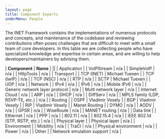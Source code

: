 ```yaml
---
layout: page
title: Component Experts
underMenu: People
---
```


The INET Framework contains the implementations of numerous protocols and concepts, and maintenance of the codebase and reviewing contributions often poses challenges that are difficult to meet with a small team of core developers. In this table we are collecting people who have specialized knowledge and expertise in certain areas, and are willing to help developers/maintainers by advising them.

| **Component**                    | **Name**        |
||
| Application                      |
| VoIPStream                       | n/a             |
| SimpleVoIP                       | n/a             |
| HttpTools                        | n/a             |
| Transport                        |
| TCP (INET)                       | Michael Tuexen  |
| TCP (lwIP)                       | n/a             |
| TCP (NSC)                        | n/a             |
| RTP                              | n/a             |
| SCTP                             | Michael Tuexen  |
| UDP                              | n/a             |
| Network                          |
| IPv4                             | n/a             |
| IPv6                             | n/a             |
| Mobile IPv6                      | n/a             |
| Generic network layer protocol   | n/a             |
| Multi network layer              | n/a             |
| Internet Cloud                   | n/a             |
| ARP                              | n/a             |
| DHCP                             | n/a             |
| DiffServ                         | n/a             |
| MPLS family (LDP, RSVP-TE, etc.) | n/a             |
| Routing                          |
| OSPF                             | Vladimir Vesely |
| BGP                              | Vladimir Vesely |
| RIP                              | Vladimir Vesely |
| Manet Routing                    |
| DYMO                             | n/a             |
| AODV                             | n/a             |
| GPSR                             | n/a             |
| WiseRoute                        | n/a             |
| MANET routing                    | n/a             |
| Data link                        |
| Ethernet                         | n/a             |
| PPP                              | n/a             |
| 802.11                           | n/a             |
| 802.15.4                         | n/a             |
| IEEE 802.1d (STP, RSTP, etc.)    | n/a             |
| Physical layer                   |
| Physical layer                   | n/a             |
| Environment                      |
| Mobility                         | n/a             |
| TraCI                            | n/a             |
| Physical environment             | n/a             |
| Power                            | n/a             |
| Other                            |
| Network emulation support        | n/a             |


